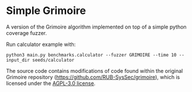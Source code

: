 # Simple Grimoire

A version of the Grimoire algorithm implemented on top of a simple python coverage fuzzer.

Run calculator example with:
```
python3 main.py benchmarks.calculator --fuzzer GRIMOIRE --time 10 --input_dir seeds/calculator
```

The source code contains modifications of code found within the original Grimoire repository (https://github.com/RUB-SysSec/grimoire), which is licensed under the [AGPL-3.0 license](LICENSE).

[//]: # (## to look into)
[//]: # (- [ ] input extension seems to not change the strings very much. this could be because our input string is very short and not many blanks were found for them)